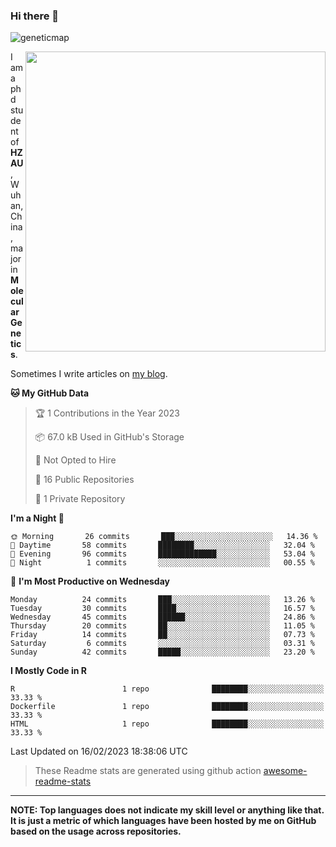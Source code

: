 ### Hi there 👋

<!--
**Wangchangsh/Wangchangsh** is a ✨ _special_ ✨ repository because its `README.md` (this file) appears on your GitHub profile.

Here are some ideas to get you started:

- 🔭 I’m currently working on ...
- 🌱 I’m currently learning ...
- 👯 I’m looking to collaborate on ...
- 🤔 I’m looking for help with ...
- 💬 Ask me about ...
- 📫 How to reach me: ...
- 😄 Pronouns: ...
- ⚡ Fun fact: ...
-->

![geneticmap](https://cdn.jsdelivr.net/gh/Wangchangsh/image@main/molgenetics/Drosophila_Gene_Linkage_Map.6k3x642vc8c0.webp)


<img align="right" src="https://github-readme-stats.vercel.app/api?username=Wangchangsh&show_icons=true&hide_border=true&include_all_commits=true" width="480px">
     
I am a phd student of **HZAU**, Wuhan, China, major in **Molecular Genetics**.

Sometimes I write articles on [my blog](https://wangchangsheng.netlify.app/).


<!--START_SECTION:waka-->
**🐱 My GitHub Data** 

> 🏆 1 Contributions in the Year 2023
 > 
> 📦 67.0 kB Used in GitHub's Storage 
 > 
> 🚫 Not Opted to Hire
 > 
> 📜 16 Public Repositories 
 > 
> 🔑 1 Private Repository 
 > 
**I'm a Night 🦉** 

```text
🌞 Morning       26 commits       ███░░░░░░░░░░░░░░░░░░░░░░   14.36 % 
🌆 Daytime       58 commits       ████████░░░░░░░░░░░░░░░░░   32.04 % 
🌃 Evening       96 commits       █████████████░░░░░░░░░░░░   53.04 % 
🌙 Night          1 commits       ░░░░░░░░░░░░░░░░░░░░░░░░░   00.55 % 

```
📅 **I'm Most Productive on Wednesday** 

```text
Monday          24 commits       ███░░░░░░░░░░░░░░░░░░░░░░   13.26 % 
Tuesday         30 commits       ████░░░░░░░░░░░░░░░░░░░░░   16.57 % 
Wednesday       45 commits       ██████░░░░░░░░░░░░░░░░░░░   24.86 % 
Thursday        20 commits       ██░░░░░░░░░░░░░░░░░░░░░░░   11.05 % 
Friday          14 commits       ██░░░░░░░░░░░░░░░░░░░░░░░   07.73 % 
Saturday         6 commits       ░░░░░░░░░░░░░░░░░░░░░░░░░   03.31 % 
Sunday          42 commits       █████░░░░░░░░░░░░░░░░░░░░   23.20 % 

```


**I Mostly Code in R** 

```text
R                        1 repo              ████████░░░░░░░░░░░░░░░░░   33.33 % 
Dockerfile               1 repo              ████████░░░░░░░░░░░░░░░░░   33.33 % 
HTML                     1 repo              ████████░░░░░░░░░░░░░░░░░   33.33 % 

```



 Last Updated on 16/02/2023 18:38:06 UTC
<!--END_SECTION:waka-->

> These Readme stats are generated using github action [awesome-readme-stats](https://github.com/anmol098/waka-readme-stats)

-----

**NOTE: Top languages does not indicate my skill level or anything like that. It is just a metric of which languages have been hosted by me on GitHub based on the usage across repositories.**
